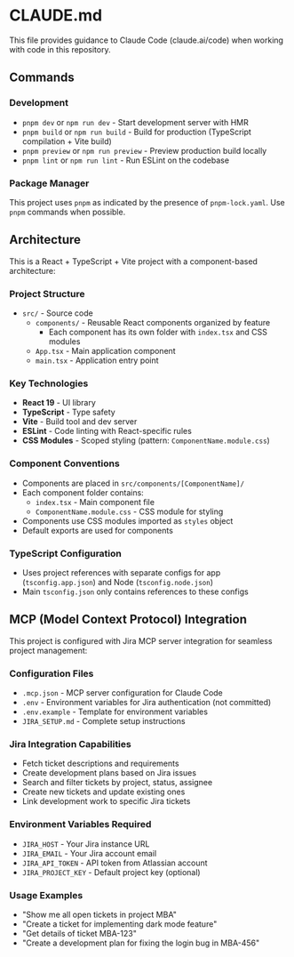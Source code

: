 # CLAUDE.md

This file provides guidance to Claude Code (claude.ai/code) when working with code in this repository.

## Commands

### Development
- `pnpm dev` or `npm run dev` - Start development server with HMR
- `pnpm build` or `npm run build` - Build for production (TypeScript compilation + Vite build)
- `pnpm preview` or `npm run preview` - Preview production build locally
- `pnpm lint` or `npm run lint` - Run ESLint on the codebase

### Package Manager
This project uses `pnpm` as indicated by the presence of `pnpm-lock.yaml`. Use `pnpm` commands when possible.

## Architecture

This is a React + TypeScript + Vite project with a component-based architecture:

### Project Structure
- `src/` - Source code
  - `components/` - Reusable React components organized by feature
    - Each component has its own folder with `index.tsx` and CSS modules
  - `App.tsx` - Main application component
  - `main.tsx` - Application entry point

### Key Technologies
- **React 19** - UI library
- **TypeScript** - Type safety
- **Vite** - Build tool and dev server
- **ESLint** - Code linting with React-specific rules
- **CSS Modules** - Scoped styling (pattern: `ComponentName.module.css`)

### Component Conventions
- Components are placed in `src/components/[ComponentName]/`
- Each component folder contains:
  - `index.tsx` - Main component file
  - `ComponentName.module.css` - CSS module for styling
- Components use CSS modules imported as `styles` object
- Default exports are used for components

### TypeScript Configuration
- Uses project references with separate configs for app (`tsconfig.app.json`) and Node (`tsconfig.node.json`)
- Main `tsconfig.json` only contains references to these configs

## MCP (Model Context Protocol) Integration

This project is configured with Jira MCP server integration for seamless project management:

### Configuration Files
- `.mcp.json` - MCP server configuration for Claude Code
- `.env` - Environment variables for Jira authentication (not committed)
- `.env.example` - Template for environment variables
- `JIRA_SETUP.md` - Complete setup instructions

### Jira Integration Capabilities
- Fetch ticket descriptions and requirements
- Create development plans based on Jira issues
- Search and filter tickets by project, status, assignee
- Create new tickets and update existing ones
- Link development work to specific Jira tickets

### Environment Variables Required
- `JIRA_HOST` - Your Jira instance URL
- `JIRA_EMAIL` - Your Jira account email
- `JIRA_API_TOKEN` - API token from Atlassian account
- `JIRA_PROJECT_KEY` - Default project key (optional)

### Usage Examples
- "Show me all open tickets in project MBA"
- "Create a ticket for implementing dark mode feature"
- "Get details of ticket MBA-123"
- "Create a development plan for fixing the login bug in MBA-456"